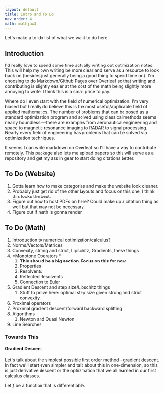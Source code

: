 ```yaml
---
layout: default
title: Intro and To Do
nav_order: 4
math: mathjax3
---
```


Let's make a to-do list of what we want to do here.

## Introduction
I'd really love to spend some time actually writing out optimization notes. This will help my own writing be more clear and serve as a resource to look back on (besides just generally being a good thing to spend time on). I'm choosing to do Markdown/Github Pages over Overleaf so that writing and contributing is slightly easier at the cost of the math being slightly more annoying to write. I think this is a small price to pay.

Where do I even start with the field of numerical optimization. I'm very biased but I really do believe this is the most useful/applicable field of applied mathematics. The number of problems that can be posed as a standard optimization program and solved using classical methods seems nearly boundless---there are examples from aeronautical engineering and space to magnetic resonance imaging to RADAR to signal processing. Nearly every field of engineering has problems that can be solved via optimization techniques.

It seems I can write markdown on Overleaf so I'll have a way to contribute remotely. This package also lets me upload papers so this will serve as a repository and get my ass in gear to start doing citations better.

## To Do (Website)
 1. Gotta learn how to make categories and make the website look cleaner.
 1. Probably just get rid of the other layouts and focus on this one, I think this looks the best.
 1. Figure out how to host PDFs on here? Could make up a citation thing as well but that may not be necessary.
 1. Figure out if math is gonna render

## To Do (Math)
 1. Introduction to numerical optimization/calculus?
 1. Norms/Vectors/Matrices
 1. Convexity, strong and strict, Lipschitz, Gradients, these things
 1. *Monotone Operators * 
	 1. __This should be a big section. Focus on this for now__
	 1. Properties
	 1. Resolvents
	 1. Reflected Resolvents
	 1. Connection to Euler
 1. Gradient Descent and step size/Lipschitz things
	 1. Stuff to prove here: optimal step size given strong and strict convexity
 1. Proximal operators
 1. Proximal gradient descent/forward backward splitting
 1. Algorithms
	 1. Newton and Quasi Newton
 1. Line Searches

### Towards This
#### Gradient Descent
Let's talk about the simplest possible first order method - gradient descent. In fact we'll start even simpler and talk about this in one-dimension, so this is just derivative descent or the optiizmation that we all learned in our first calculus classes.

Let $f$ be a function that is differentiable.